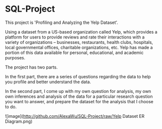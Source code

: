 # SQL-Project
This project is 'Profiling and Analyzing the Yelp Dataset'.


Using a dataset from a US-based organization called Yelp, which provides a platform for users to provide reviews and rate their interactions with a variety of organizations – businesses, restaurants, health clubs, hospitals, local governmental offices, charitable organizations, etc. Yelp has made a portion of this data available for personal, educational, and academic purposes.


The project has two parts.


In the first part, there are a series of questions regarding the data to help you profile and better understand the data.


In the second part, I come up with my own question for analysis, my own own inferences and analysis of the data for a particular research question you want to answer, and prepare the dataset for the analysis that I choose to do. 

![image](http://github.com/AlexaWu/SQL-Project/raw/Yelp Dataset ER Diagram.png)
